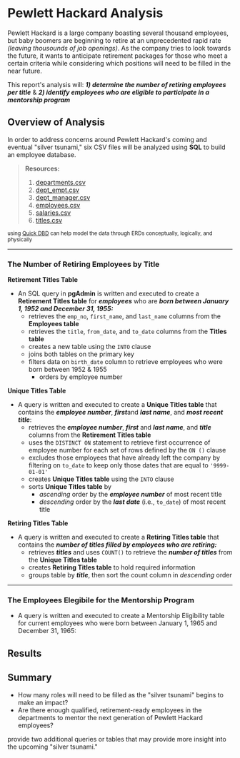# Pewlett Hackard Analysis
Pewlett Hackard is a large company boasting several thousand employees, but baby boomers are beginning to retire at an unprecedented rapid rate *(leaving thousounds of job openings)*. As the company tries to look towards the future, it wants to anticipate retirement packages for those who meet a certain criteria while considering which positions will need to be filled in the near future.

This report's analysis will:  ***1) determine the number of retiring employees per title***  &  ***2) identify employees who are eligible to participate in a mentorship program***

## Overview of Analysis

In order to address concerns around Pewlett Hackard's coming and eventual "silver tsunami," six CSV files will be analyzed using **SQL** to build an employee database.

> **Resources:** 
> 1) [departments.csv](https://github.com/vzhang90/Pewlett-Hackard-Analysis/blob/main/data/departments.csv)
> 2) [dept_empt.csv](https://github.com/vzhang90/Pewlett-Hackard-Analysis/blob/main/data/dept_emp.csv)
> 3) [dept_manager.csv](https://github.com/vzhang90/Pewlett-Hackard-Analysis/blob/main/data/dept_manager.csv)
> 4) [employees.csv](https://github.com/vzhang90/Pewlett-Hackard-Analysis/blob/main/data/employees.csv)
> 5) [salaries.csv](https://github.com/vzhang90/Pewlett-Hackard-Analysis/blob/main/data/salaries.csv)
> 6) [titles.csv](https://github.com/vzhang90/Pewlett-Hackard-Analysis/blob/main/data/titles.csv)

<sub>using [Quick DBD](https://www.quickdatabasediagrams.com/) can help model the data through ERDs conceptually, logically, and physically</sub>
  
---

### The Number of Retiring Employees by Title
**Retirement Titles Table**
- An SQL query in **pgAdmin** is written and executed to create a **Retirement Titles table** for ***employees*** who are ***born between January 1, 1952 and December 31, 1955:***
    - retrieves the `emp_no`, `first_name`, and `last_name` columns from the **Employees table**
    - retrieves the `title`, `from_date`, and `to_date` columns from the **Titles table**
    - creates a new table using the `INTO` clause
    - joins both tables on the primary key
    - filters data on `birth_date` column to retrieve employees who were born between 1952 & 1955 
        - orders by employee number

**Unique Titles Table**
- A query is written and executed to create a **Unique Titles table** that contains the ***employee number***, ***first***and ***last name***, and ***most recent title***:
    - retrieves the ***employee number***, ***first*** and ***last name***, and ***title*** columns from the **Retirement Titles table**
    - uses the `DISTINCT ON` statement to retrieve first occurrence of employee number for each set of rows defined by the `ON ()` clause
    - excludes those employees that have already left the company by filtering on `to_date` to keep only those dates that are equal to `'9999-01-01'`
    - creates **Unique Titles table** using the `INTO` clause
    - sorts **Unique Titles table** by
        - *ascending* order by the ***employee number*** of most recent title
        - *descending* order by the ***last date*** (i.e., `to_date`) of most recent title

**Retiring Titles Table**
- A query is written and executed to create a **Retiring Titles table** that contains the ***number of titles filled by employees who are retiring:***
    - retrieves ***titles*** and uses `COUNT()` to retrieve the ***number of titles*** from the **Unique Titles table**
    - creates **Retiring Titles table** to hold required information
    - groups table by ***title***, then sort the count column in *descending* order

---

### The Employees Elegibile for the Mentorship Program
- A query is written and executed to create a Mentorship Eligibility table for current employees who were born between January 1, 1965 and December 31, 1965:

## Results

## Summary
- How many roles will need to be filled as the "silver tsunami" begins to make an impact?
- Are there enough qualified, retirement-ready employees in the departments to mentor the next generation of Pewlett Hackard employees?

provide two additional queries or tables that may provide more insight into the upcoming "silver tsunami." 
